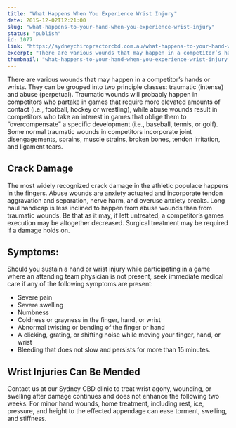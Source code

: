 ```yaml
---
title: "What Happens When You Experience Wrist Injury"
date: 2015-12-02T12:21:00
slug: "what-happens-to-your-hand-when-you-experience-wrist-injury"
status: "publish"
id: 1077
link: "https://sydneychiropractorcbd.com.au/what-happens-to-your-hand-when-you-experience-wrist-injury/"
excerpt: "There are various wounds that may happen in a competitor’s hands or wrists. They can be grouped into two principle classes: traumatic (intense) and abuse (perpetual). Traumatic wounds will probably happen in competitors who partake in games that require more elevated amounts of contact (i.e., football, hockey or wrestling), while abuse wounds result in competitors who take […]"
thumbnail: "what-happens-to-your-hand-when-you-experience-wrist-injury.jpg"
---
```


There are various wounds that may happen in a competitor’s hands or wrists. They can be grouped into two principle classes: traumatic (intense) and abuse (perpetual). Traumatic wounds will probably happen in competitors who partake in games that require more elevated amounts of contact (i.e., football, hockey or wrestling), while abuse wounds result in competitors who take an interest in games that oblige them to “overcompensate” a specific development (i.e., baseball, tennis, or golf). Some normal traumatic wounds in competitors incorporate joint disengagements, sprains, muscle strains, broken bones, tendon irritation, and ligament tears.

## Crack Damage

The most widely recognized crack damage in the athletic populace happens in the fingers. Abuse wounds are anxiety actuated and incorporate tendon aggravation and separation, nerve harm, and overuse anxiety breaks. Long haul handicap is less inclined to happen from abuse wounds than from traumatic wounds. Be that as it may, if left untreated, a competitor’s games execution may be altogether decreased. Surgical treatment may be required if a damage holds on.

## Symptoms:

Should you sustain a hand or wrist injury while participating in a game where an attending team physician is not present, seek immediate medical care if any of the following symptoms are present:

- Severe pain
- Severe swelling
- Numbness
- Coldness or grayness in the finger, hand, or wrist
- Abnormal twisting or bending of the finger or hand
- A clicking, grating, or shifting noise while moving your finger, hand, or wrist
- Bleeding that does not slow and persists for more than 15 minutes.

## Wrist Injuries Can Be Mended

Contact us at our Sydney CBD clinic to treat wrist agony, wounding, or swelling after damage continues and does not enhance the following two weeks. For minor hand wounds, home treatment, including rest, ice, pressure, and height to the effected appendage can ease torment, swelling, and stiffness.
